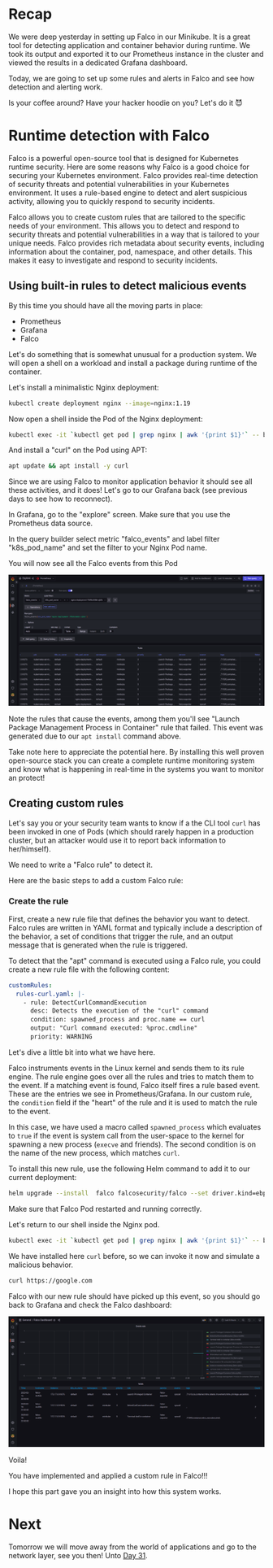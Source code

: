 # Recap

We were deep yesterday in setting up Falco in our Minikube. It is a great tool for detecting application and container behavior during runtime. We took its output and exported it to our Prometheus instance in the cluster and viewed the results in a dedicated Grafana dashboard.

Today, we are going to set up some rules and alerts in Falco and see how detection and alerting work.

Is your coffee around? Have your hacker hoodie on you? Let's do it 😈

# Runtime detection with Falco

Falco is a powerful open-source tool that is designed for Kubernetes runtime security. Here are some reasons why Falco is a good choice for securing your Kubernetes environment. Falco provides real-time detection of security threats and potential vulnerabilities in your Kubernetes environment. It uses a rule-based engine to detect and alert suspicious activity, allowing you to quickly respond to security incidents. 

Falco allows you to create custom rules that are tailored to the specific needs of your environment. This allows you to detect and respond to security threats and potential vulnerabilities in a way that is tailored to your unique needs. Falco provides rich metadata about security events, including information about the container, pod, namespace, and other details. This makes it easy to investigate and respond to security incidents.

## Using built-in rules to detect malicious events

By this time you should have all the moving parts in place:
* Prometheus
* Grafana
* Falco

Let's do something that is somewhat unusual for a production system. We will open a shell on a workload and install a package during runtime of the container.

Let's install a minimalistic Nginx deployment:
```bash
kubectl create deployment nginx --image=nginx:1.19
```

Now open a shell inside the Pod of the Nginx deployment:
```bash
kubectl exec -it `kubectl get pod | grep nginx | awk '{print $1}'` -- bash
```

And install a "curl" on the Pod using APT:
```bash
apt update && apt install -y curl
```

Since we are using Falco to monitor application behavior it should see all these activities, and it does! Let's go to our Grafana back (see previous days to see how to reconnect).

In Grafana, go to the "explore" screen. Make sure that you use the Prometheus data source. 

In the query builder select metric "falco_events" and label filter "k8s_pod_name" and set the filter to your Nginx Pod name.

You will now see all the Falco events from this Pod

![](images/day30-1.png)

Note the rules that cause the events, among them you'll see "Launch Package Management Process in Container" rule that failed. This event was generated due to our `apt install` command above.


Take note here to appreciate the potential here. By installing this well proven open-source stack you can create a complete runtime monitoring system and know what is happening in real-time in the systems you want to monitor an protect! 


## Creating custom rules


Let's say you or your security team wants to know if a the CLI tool `curl`  has been invoked in one of Pods (which should rarely happen in a production cluster, but an attacker would use it to report back information to her/himself).

We need to write a "Falco rule" to detect it.

Here are the basic steps to add a custom Falco rule:

### Create the rule
First, create a new rule file that defines the behavior you want to detect. Falco rules are written in YAML format and typically include a description of the behavior, a set of conditions that trigger the rule, and an output message that is generated when the rule is triggered. 

To detect that the "apt" command is executed using a Falco rule, you could create a new rule file with the following content:

```yaml
customRules:
  rules-curl.yaml: |-
    - rule: DetectCurlCommandExecution
      desc: Detects the execution of the "curl" command
      condition: spawned_process and proc.name == curl
      output: "Curl command executed: %proc.cmdline"
      priority: WARNING
```

Let's dive a little bit into what we have here.

Falco instruments events in the Linux kernel and sends them to its rule engine. The rule engine goes over all the rules and tries to match them to the event. If a matching event is found, Falco itself fires a rule based event. These are the entries we see in Prometheus/Grafana. In our custom rule, the `condition` field if the "heart" of the rule and it is used to match the rule to the event. 

In this case, we have used a macro called `spawned_process` which evaluates to `true` if the event is system call from the user-space to the kernel for spawning a new process (`execve` and friends). The second condition is on the name of the new process, which matches `curl`.

To install this new rule, use the following Helm command to add it to our current deployment:
```bash
helm upgrade --install  falco falcosecurity/falco --set driver.kind=ebpf --set-file certs.server.key=$PWD/server.key,certs.server.crt=$PWD/server.crt,certs.ca.crt=$PWD/ca.crt --set falco.grpc.enabled=true,falco.grpcOutput.enabled=true,falco.grpc_output.enabled=true -f <PATH_TO_RULE_YAML>
```

Make sure that Falco Pod restarted and running correctly.

Let's return to our shell inside the Nginx pod.
```bash
kubectl exec -it `kubectl get pod | grep nginx | awk '{print $1}'` -- bash
```

We have installed here `curl` before, so we can invoke it now and simulate a malicious behavior.
```bash
curl https://google.com
```

Falco with our new rule should have picked up this event, so you should go back to Grafana and check the Falco dashboard:


![](images/day30-2.png)

Voila!

You have implemented and applied a custom rule in Falco!!!

I hope this part gave you an insight into how this system works.

# Next 

Tomorrow we will move away from the world of applications and go to the network layer, see you then!
Unto [Day 31](day31.md).
